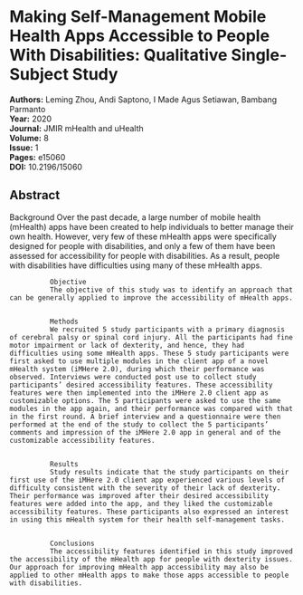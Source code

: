# Making Self-Management Mobile Health Apps Accessible to People With Disabilities: Qualitative Single-Subject Study

**Authors:** Leming Zhou, Andi Saptono, I Made Agus Setiawan, Bambang Parmanto  
**Year:** 2020  
**Journal:** JMIR mHealth and uHealth  
**Volume:** 8  
**Issue:** 1  
**Pages:** e15060  
**DOI:** 10.2196/15060  

## Abstract
Background
              Over the past decade, a large number of mobile health (mHealth) apps have been created to help individuals to better manage their own health. However, very few of these mHealth apps were specifically designed for people with disabilities, and only a few of them have been assessed for accessibility for people with disabilities. As a result, people with disabilities have difficulties using many of these mHealth apps.
            
            
              Objective
              The objective of this study was to identify an approach that can be generally applied to improve the accessibility of mHealth apps.
            
            
              Methods
              We recruited 5 study participants with a primary diagnosis of cerebral palsy or spinal cord injury. All the participants had fine motor impairment or lack of dexterity, and hence, they had difficulties using some mHealth apps. These 5 study participants were first asked to use multiple modules in the client app of a novel mHealth system (iMHere 2.0), during which their performance was observed. Interviews were conducted post use to collect study participants’ desired accessibility features. These accessibility features were then implemented into the iMHere 2.0 client app as customizable options. The 5 participants were asked to use the same modules in the app again, and their performance was compared with that in the first round. A brief interview and a questionnaire were then performed at the end of the study to collect the 5 participants’ comments and impression of the iMHere 2.0 app in general and of the customizable accessibility features.
            
            
              Results
              Study results indicate that the study participants on their first use of the iMHere 2.0 client app experienced various levels of difficulty consistent with the severity of their lack of dexterity. Their performance was improved after their desired accessibility features were added into the app, and they liked the customizable accessibility features. These participants also expressed an interest in using this mHealth system for their health self-management tasks.
            
            
              Conclusions
              The accessibility features identified in this study improved the accessibility of the mHealth app for people with dexterity issues. Our approach for improving mHealth app accessibility may also be applied to other mHealth apps to make those apps accessible to people with disabilities.

